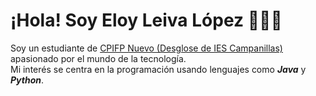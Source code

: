 # ¡Hola! Soy Eloy Leiva López 👋🧑‍💻

Soy un estudiante de [CPIFP Nuevo (Desglose de IES Campanillas)](https://fp.iescampanillas.com) apasionado por el mundo de la tecnología.  
Mi interés se centra en la programación usando lenguajes como _**Java**_ y _**Python**_.
